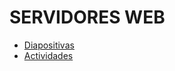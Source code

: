 # SERVIDORES WEB

- [Diapositivas](http://jamj2000.github.io/despliegueaplicacionesweb/2/diapositivas)
- [Actividades](http://jamj2000.github.io/despliegueaplicacionesweb/2/actividades)



